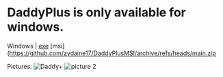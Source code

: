 # DaddyPlus is only available for windows.
Windows | 
[exe](https://github.com/zydaine17/DaddyPlusEXE/archive/refs/heads/main.zip) [msi](https://github.com/zydaine17/DaddyPlusMSI/archive/refs/heads/main.zip

Pictures: ![Daddy+](https://user-images.githubusercontent.com/87345597/126937371-7e396ba0-51c5-40cf-9cdd-2439c49083ac.PNG)
![picture 2](https://user-images.githubusercontent.com/87345597/126937784-c7a60ff0-841f-4936-9711-1e51e75c054d.PNG)

